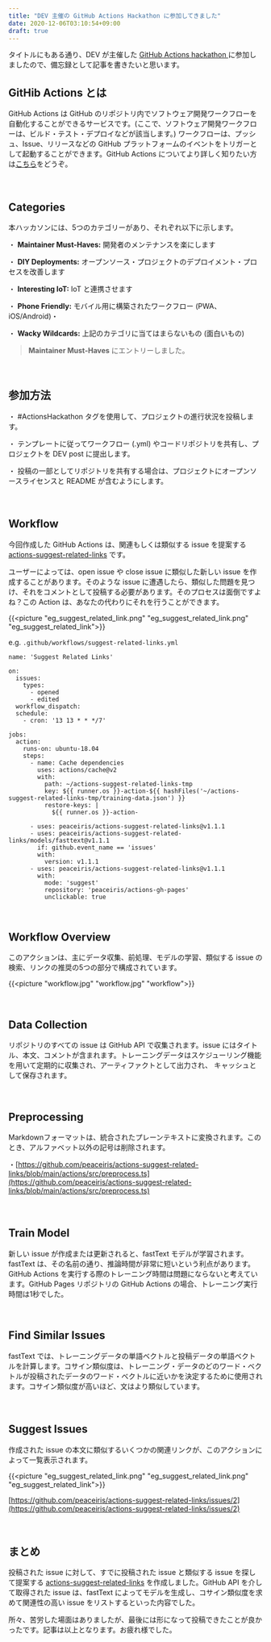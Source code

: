 ```yaml
---
title: "DEV 主催の GitHub Actions Hackathon に参加してきました"
date: 2020-12-06T03:10:54+09:00
draft: true
---
```


タイトルにもある通り、DEV が主催した [GitHub Actions hackathon ](https://dev.to/devteam/announcing-the-github-actions-hackathon-on-dev-3ljn)に参加しましたので、備忘録として記事を書きたいと思います。

## GitHib Actions とは

GitHub Actions は GitHub のリポジトリ内でソフトウェア開発ワークフローを自動化することができるサービスです。(ここで、ソフトウェア開発ワークフローは、ビルド・テスト・デプロイなどが該当します。) ワークフローは、プッシュ、Issue、リリースなどの GitHub プラットフォームのイベントをトリガーとして起動することができます。GitHub Actions についてより詳しく知りたい方は[こちら](https://docs.github.com/en/free-pro-team@latest/actions)をどうぞ。

　　　

## Categories

本ハッカソンには、5つのカテゴリーがあり、それぞれ以下に示します。

・ **Maintainer Must-Haves:** 開発者のメンテナンスを楽にします

・ **DIY Deployments:** オープンソース・プロジェクトのデプロイメント・プロセスを改善します

・ **Interesting IoT:** IoT と連携させます

・ **Phone Friendly:** モバイル用に構築されたワークフロー (PWA、iOS/Android)・

・ **Wacky Wildcards:** 上記のカテゴリに当てはまらないもの (面白いもの)

> **Maintainer Must-Haves** にエントリーしました。

　　　

## 参加方法

・ #ActionsHackathon タグを使用して、プロジェクトの進行状況を投稿します。

・ テンプレートに従ってワークフロー (.yml) やコードリポジトリを共有し、プロジェクトを DEV post に提出します。

・ 投稿の一部としてリポジトリを共有する場合は、プロジェクトにオープンソースライセンスと README が含むようにします。

　　　

## Workflow

今回作成した GitHub Actions は、関連もしくは類似する issue を提案する [actions-suggest-related-links](https://github.com/peaceiris/actions-suggest-related-links) です。

ユーザーによっては、open issue や close issue に類似した新しい issue を作成することがあります。そのような issue に遭遇したら、類似した問題を見つけ、それをコメントとして投稿する必要があります。そのプロセスは面倒ですよね？この Action は、あなたの代わりにそれを行うことができます。

{{<picture "eg_suggest_related_link.png" "eg_suggest_related_link.png" "eg_suggest_related_link">}}

e.g. `.github/workflows/suggest-related-links.yml`

```
name: 'Suggest Related Links'

on:
  issues:
    types:
      - opened
      - edited
  workflow_dispatch:
  schedule:
    - cron: '13 13 * * */7'

jobs:
  action:
    runs-on: ubuntu-18.04
    steps:
      - name: Cache dependencies
        uses: actions/cache@v2
        with:
          path: ~/actions-suggest-related-links-tmp
          key: ${{ runner.os }}-action-${{ hashFiles('~/actions-suggest-related-links-tmp/training-data.json') }}
          restore-keys: |
            ${{ runner.os }}-action-

      - uses: peaceiris/actions-suggest-related-links@v1.1.1
      - uses: peaceiris/actions-suggest-related-links/models/fasttext@v1.1.1
        if: github.event_name == 'issues'
        with:
          version: v1.1.1
      - uses: peaceiris/actions-suggest-related-links@v1.1.1
        with:
          mode: 'suggest'
          repository: 'peaceiris/actions-gh-pages'
          unclickable: true
```

​     

## Workflow Overview

このアクションは、主にデータ収集、前処理、モデルの学習、類似する issue の検索、リンクの推奨の5つの部分で構成されています。

{{<picture "workflow.jpg" "workflow.jpg" "workflow">}}

​     

## Data Collection

リポジトリのすべての issue は GitHub API で収集されます。issue にはタイトル、本文、コメントが含まれます。トレーニングデータはスケジューリング機能を用いて定期的に収集され、アーティファクトとして出力され、 キャッシュとして保存されます。

​       

## Preprocessing

Markdownフォーマットは、統合されたプレーンテキストに変換されます。このとき、アルファベット以外の記号は削除されます。

・[https://github.com/peaceiris/actions-suggest-related-links/blob/main/actions/src/preprocess.ts](https://github.com/peaceiris/actions-suggest-related-links/blob/main/actions/src/preprocess.ts)

　　　

## Train Model

新しい issue が作成または更新されると、fastText モデルが学習されます。fastText は、その名前の通り、推論時間が非常に短いという利点があります。GitHub Actions を実行する際のトレーニング時間は問題にならないと考えています。GitHub Pages リポジトリの GitHub Actions の場合、トレーニング実行時間は1秒でした。

​     

## Find Similar Issues

fastText では、トレーニングデータの単語ベクトルと投稿データの単語ベクトルを計算します。コサイン類似度は、トレーニング・データのどのワード・ベクトルが投稿されたデータのワード・ベクトルに近いかを決定するために使用されます。コサイン類似度が高いほど、文はより類似しています。

　　　

## Suggest Issues

作成された issue の本文に類似するいくつかの関連リンクが、このアクションによって一覧表示されます。

{{<picture "eg_suggest_related_link.png" "eg_suggest_related_link.png" "eg_suggest_related_link">}}

[https://github.com/peaceiris/actions-suggest-related-links/issues/2](https://github.com/peaceiris/actions-suggest-related-links/issues/2)

​     

## まとめ

投稿された issue に対して、すでに投稿された issue と類似する issue を探して提案する [actions-suggest-related-links](https://github.com/peaceiris/actions-suggest-related-links) を作成しました。GitHub API を介して取得された issue は、fastText によってモデルを生成し、コサイン類似度を求めて関連性の高い issue をリストするといった内容でした。

所々、苦労した場面はありましたが、最後には形になって投稿できたことが良かったです。記事は以上となります。お疲れ様でした。
